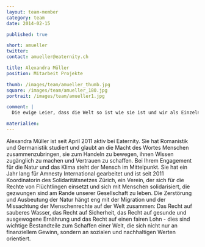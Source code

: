 ```yaml
---
layout: team-member
category: team
date: 2014-02-15

published: true

short: amueller
twitter: 
contact: amueller@eaternity.ch

title: Alexandra Müller
position: Mitarbeit Projekte

thumb: /images/team/amueller_thumb.jpg
square: /images/team/amueller_180.jpg
portrait: /images/team/amueller1.jpg

comment: |
  Die ewige Leier, dass die Welt so ist wie sie ist und wir als Einzelne ja doch nichts ändern können, will ich nicht akzeptieren. Ich engagiere mich  bei Eaternity und kann so die Bevölkerung dafür sensibilisieren, dass jeder Mensch etwas für die Umwelt tun kann. Wir alle können im Alltag Massnahmen ergreifen, um die Natur so wenig wie möglich zu belasten und ein Bewusstsein schaffen, indem wir über diese Themen sprechen. Ich glaube daran, dass dieses Bewusstsein immer mehr Menschen erreicht und auf diese Weise Veränderungen möglich macht. 

materialien:
---
```


Alexandra Müller ist seit April 2011 aktiv bei Eaternity. Sie hat Romanistik und Germanistik studiert und glaubt an die Macht des Wortes Menschen zusammenzubringen, sie zum Handeln zu bewegen, ihnen Wissen zugänglich zu machen und Vertrauen zu schaffen. Bei Ihrem Engagement für die Natur und das Klima steht der Mensch im Mittelpunkt. Sie hat ein Jahr lang für Amnesty International gearbeitet und ist seit 2011 Koordinatorin des Solidaritätsnetzes Zürich, ein Verein, der sich für die Rechte von Flüchtlingen einsetzt und sich mit Menschen solidarisiert, die gezwungen sind am Rande unserer Gesellschaft zu leben. Die Zerstörung und Ausbeutung der Natur hängt eng mit der Migration und der Missachtung der Menschenrechte auf der Welt zusammen: Das Recht auf sauberes Wasser, das Recht auf Sicherheit, das Recht auf gesunde und ausgewogene Ernährung und das Recht auf einen fairen Lohn - dies sind wichtige Bestandteile zum Schaffen einer Welt, die sich nicht nur an finanziellem Gewinn, sondern an sozialen und nachhaltigen Werten orientiert.
